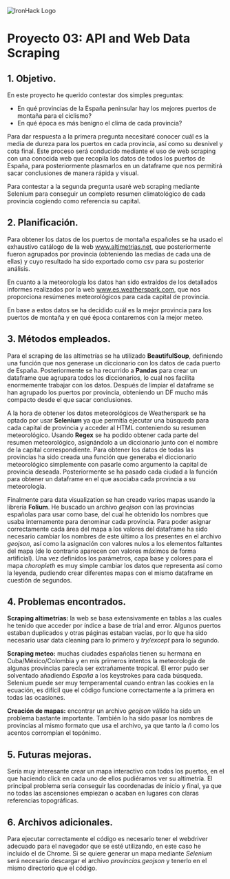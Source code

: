 ![IronHack Logo](https://s3-eu-west-1.amazonaws.com/ih-materials/uploads/upload_d5c5793015fec3be28a63c4fa3dd4d55.png)

# Proyecto 03: API and Web Data Scraping



## 1. Objetivo.

En este proyecto he querido contestar dos simples preguntas:

- En qué provincias de la España peninsular hay los mejores puertos de montaña para el ciclismo?
- En qué época es más benigno el clima de cada provincia?

Para dar respuesta a la primera pregunta necesitaré conocer cuál es la media de dureza para los puertos en cada provincia, así como su desnivel y cota final. Este proceso será conducido mediante el uso de web scraping con una conocida web que recopila los datos de todos los puertos de España, para posteriormente plasmarlos en un dataframe que nos permitirá sacar conclusiones de manera rápida y visual.

Para contestar a la segunda pregunta usaré web scraping mediante Selenium para conseguir un completo resumen climatológico de cada provincia cogiendo como referencia su capital.


## 2. Planificación.

Para obtener los datos de los puertos de montaña españoles se ha usado el exhaustivo catálogo de la web www.altimetrias.net, que posteriormente fueron agrupados por provincia (obteniendo las medias de cada una de ellas) y cuyo resultado ha sido exportado como csv para su posterior análisis.

En cuanto a la meteorología los datos han sido extraídos de los detallados informes realizados por la web www.es.weatherspark.com, que nos proporciona resúmenes meteorológicos para cada capital de provincia.

En base a estos datos se ha decidido cuál es la mejor provincia para los puertos de montaña y en qué época contaremos con la mejor meteo.


## 3. Métodos empleados.

Para el scraping de las altimetrías se ha utilizado **BeautifulSoup**, definiendo una función que nos generase un diccionario con los datos de cada puerto de España. Posteriormente se ha recurrido a **Pandas** para crear un dataframe que agrupara todos los diccionarios, lo cual nos facilita enormemente trabajar con los datos.
Después de limpiar el dataframe se han agrupado los puertos por provincia, obteniendo un DF mucho más compacto desde el que sacar conclusiones. 

A la hora de obtener los datos meteorológicos de Weatherspark se ha optado por usar **Selenium** ya que permitía ejecutar una búsqueda para cada capital de provincia y acceder al HTML conteniendo su resumen meteorológico. Usando **Regex** se ha podido obtener cada parte del resumen meteorológico, asignándolo a un diccionario junto con el nombre de la capital correspondiente.
Para obtener los datos de todas las provincias ha sido creada una función que generaba el diccionario meteorológico simplemente con pasarle como argumento la capital de provincia deseada. Posteriormente se ha pasado cada ciudad a la función para obtener un dataframe en el que asociaba cada provincia a su meteorología. 

Finalmente para data visualization se han creado varios mapas usando la librería **Folium**.
He buscado un archivo *geojson* con las provincias españolas para usar como base, del cual he obtenido los nombres que usaba internamente para denominar cada provincia. Para poder asignar correctamente cada área del mapa a los valores del dataframe ha sido necesario cambiar los nombres de este último a los presentes en el archivo *geojson*, así como la asignación con valores nulos a los elementos faltantes del mapa (de lo contrario aparecen con valores máximos de forma artificial).
Una vez definidos los parámetros, capa base y colores para el mapa *choropleth* es muy simple cambiar los datos que representa así como la leyenda, pudiendo crear diferentes mapas con el mismo dataframe en cuestión de segundos.


## 4. Problemas encontrados.

**Scraping altimetrías:** la web se basa extensivamente en tablas a las cuales he tenido que acceder por índice a base de trial and error. Algunos puertos estaban duplicados y otras páginas estaban vacías, por lo que ha sido necesario usar data cleaning para lo primero y *try/except* para lo segundo.

**Scraping meteo:** muchas ciudades españolas tienen su hermana en Cuba/México/Colombia y en mis primeros intentos la meteorología de algunas provincias parecía ser extrañamente tropical. El error pudo ser solventado añadiendo *España* a los keystrokes para cada búsqueda.
Selenium puede ser muy temperamental cuando entran las cookies en la ecuación, es difícil que el código funcione correctamente a la primera en todas las ocasiones. 

**Creación de mapas:** encontrar un archivo *geojson* válido ha sido un problema bastante importante. También lo ha sido pasar los nombres de provincias al mismo formato que usa el archivo, ya que tanto la *ñ* como los acentos corrompían el topónimo. 


## 5. Futuras mejoras.

Sería muy interesante crear un mapa interactivo con todos los puertos, en el que haciendo click en cada uno de ellos pudiéramos ver su altimetría. El principal problema sería conseguir las coordenadas de inicio y final, ya que no todas las ascensiones empiezan o acaban en lugares con claras referencias topográficas.


## 6. Archivos adicionales.

Para ejecutar correctamente el código es necesario tener el webdriver adecuado para el navegador que se esté utilizando, en este caso he incluido el de Chrome.
Si se quiere generar un mapa mediante *Selenium* será necesario descargar el archivo *provincias.geojson* y tenerlo en el mismo directorio que el código.